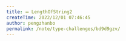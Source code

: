 ```yaml
---
title: ➖ LengthOfString2
createTime: 2022/12/01 07:46:45
author: pengzhanbo
permalink: /note/type-challenges/bd9d9gzv/
---
```

